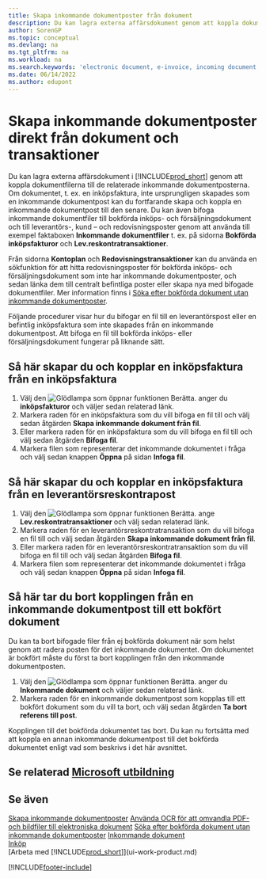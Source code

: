 ```yaml
---
title: Skapa inkommande dokumentposter från dokument
description: Du kan lagra externa affärsdokument genom att koppla dokumentfilerna till de relaterade inkommande dokumentposterna.
author: SorenGP
ms.topic: conceptual
ms.devlang: na
ms.tgt_pltfrm: na
ms.workload: na
ms.search.keywords: 'electronic document, e-invoice, incoming document, OCR, ecommerce, document exchange, import invoice'
ms.date: 06/14/2022
ms.author: edupont
---
```

# <a name="create-incoming-document-records-directly-from-documents-and-entries"></a><a name="create-incoming-document-records-directly-from-documents-and-entries"></a><a name="create-incoming-document-records-directly-from-documents-and-entries"></a>Skapa inkommande dokumentposter direkt från dokument och transaktioner

Du kan lagra externa affärsdokument i [!INCLUDE[prod_short](includes/prod_short.md)] genom att koppla dokumentfilerna till de relaterade inkommande dokumentposterna. Om dokumentet, t. ex. en inköpsfaktura, inte ursprungligen skapades som en inkommande dokumentpost kan du fortfarande skapa och koppla en inkommande dokumentpost till den senare. Du kan även bifoga inkommande dokumentfiler till bokförda inköps- och försäljningsdokument och till leverantörs-, kund – och redovisningsposter genom att använda till exempel faktaboxen **Inkommande dokumentfiler** t. ex. på sidorna **Bokförda inköpsfakturor** och **Lev.reskontratransaktioner**.

Från sidorna **Kontoplan** och **Redovisningstransaktioner** kan du använda en sökfunktion för att hitta redovisningsposter för bokförda inköps- och försäljningsdokument som inte har inkommande dokumentposter, och sedan länka dem till centralt befintliga poster eller skapa nya med bifogade dokumentfiler. Mer information finns i [Söka efter bokförda dokument utan inkommande dokumentposter](across-how-find-posted-documents-without-income-document-records.md).

Följande procedurer visar hur du bifogar en fil till en leverantörspost eller en befintlig inköpsfaktura som inte skapades från en inkommande dokumentpost. Att bifoga en fil till bokförda inköps- eller försäljningsdokument fungerar på liknande sätt.

## <a name="create-and-connect-an-incoming-document-record-from-a-purchase-invoice"></a><a name="create-and-connect-an-incoming-document-record-from-a-purchase-invoice"></a><a name="create-and-connect-an-incoming-document-record-from-a-purchase-invoice"></a>Så här skapar du och kopplar en inköpsfaktura från en inköpsfaktura

1. Välj den ![Glödlampa som öppnar funktionen Berätta.](media/ui-search/search_small.png "Berätta för mig vad du vill göra") anger du **inköpsfakturor** och väljer sedan relaterad länk.
2. Markera raden för en inköpsfaktura som du vill bifoga en fil till och välj sedan åtgärden **Skapa inkommande dokument från fil**.
3. Eller markera raden för en inköpsfaktura som du vill bifoga en fil till och välj sedan åtgärden **Bifoga fil**.
4. Markera filen som representerar det inkommande dokumentet i fråga och välj sedan knappen **Öppna** på sidan **Infoga fil**.

## <a name="create-and-connect-an-incoming-document-record-from-a-vendor-ledger-entry"></a><a name="create-and-connect-an-incoming-document-record-from-a-vendor-ledger-entry"></a><a name="create-and-connect-an-incoming-document-record-from-a-vendor-ledger-entry"></a>Så här skapar du och kopplar en inköpsfaktura från en leverantörsreskontrapost

1. Välj den ![Glödlampa som öppnar funktionen Berätta.](media/ui-search/search_small.png "Berätta för mig vad du vill göra") ange **Lev.reskontratransaktioner** och välj sedan relaterad länk.
2. Markera raden för en leverantörsreskontratransaktion som du vill bifoga en fil till och välj sedan åtgärden **Skapa inkommande dokument från fil**.
3. Eller markera raden för en leverantörsreskontratransaktion som du vill bifoga en fil till och välj sedan åtgärden **Bifoga fil**.
4. Markera filen som representerar det inkommande dokumentet i fråga och välj sedan knappen **Öppna** på sidan **Infoga fil**.

## <a name="remove-a-connection-from-an-incoming-document-record-to-a-posted-document"></a><a name="remove-a-connection-from-an-incoming-document-record-to-a-posted-document"></a><a name="remove-a-connection-from-an-incoming-document-record-to-a-posted-document"></a>Så här tar du bort kopplingen från en inkommande dokumentpost till ett bokfört dokument

Du kan ta bort bifogade filer från ej bokförda dokument när som helst genom att radera posten för det inkommande dokumentet. Om dokumentet är bokfört måste du först ta bort kopplingen från den inkommande dokumentposten.

1. Välj den ![Glödlampa som öppnar funktionen Berätta.](media/ui-search/search_small.png "Berätta för mig vad du vill göra") anger du **Inkommande dokument** och väljer sedan relaterad länk.
2. Markera raden för en inkommande dokumentpost som kopplas till ett bokfört dokument som du vill ta bort, och välj sedan åtgärden **Ta bort referens till post**.

Kopplingen till det bokförda dokumentet tas bort. Du kan nu fortsätta med att koppla en annan inkommande dokumentpost till det bokförda dokumentet enligt vad som beskrivs i det här avsnittet.

## <a name="see-related-microsoft-training"></a><a name="see-related-microsoft-training"></a><a name="see-related-microsoft-training"></a>Se relaterad [Microsoft utbildning](/training/modules/incoming-documents-dynamics-365-business-central/)

## <a name="see-also"></a><a name="see-also"></a><a name="see-also"></a>Se även

[Skapa inkommande dokumentposter](across-how-create-income-document-records.md)
[Använda OCR för att omvandla PDF- och bildfiler till elektroniska dokument](across-how-use-ocr-pdf-images-files.md)
[Söka efter bokförda dokument utan inkommande dokumentposter](across-how-find-posted-documents-without-income-document-records.md)
[Inkommande dokument](across-income-documents.md)  
[Inköp](purchasing-manage-purchasing.md)  
[Arbeta med [!INCLUDE[prod_short](includes/prod_short.md)]](ui-work-product.md)  


[!INCLUDE[footer-include](includes/footer-banner.md)]
